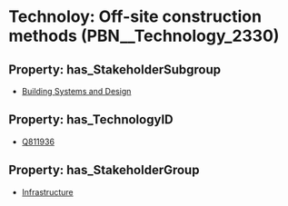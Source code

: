 # Technoloy: __Off-site construction methods__ (PBN__Technology_2330)

## Property: has_StakeholderSubgroup

* [Building Systems and Design](PBN__TechSubgroup_89)

## Property: has_TechnologyID

* [Q811936](Q811936)

## Property: has_StakeholderGroup

* [Infrastructure](PBN__TechGroup_4)

